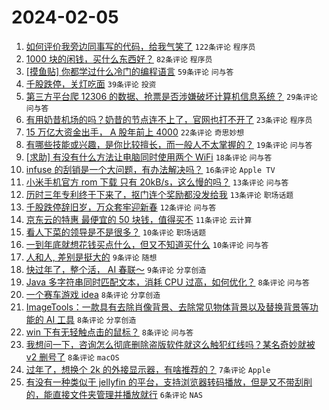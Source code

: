 # 2024-02-05

1. [如何评价我旁边同事写的代码，给我气笑了](https://www.v2ex.com/t/1014293) `122条评论` `程序员`
1. [1000 块的闲钱，买什么东西好？](https://www.v2ex.com/t/1014286) `82条评论` `程序员`
1. [[摸鱼贴] 你都学过什么冷门的编程语言](https://www.v2ex.com/t/1014303) `59条评论` `问与答`
1. [千股跌停，关灯吃面](https://www.v2ex.com/t/1014323) `39条评论` `投资`
1. [第三方平台爬 12306 的数据、抢票是否涉嫌破坏计算机信息系统？](https://www.v2ex.com/t/1014283) `29条评论` `问与答`
1. [有用奶昔机场的吗？奶昔的节点连不上了，官网也打不开了](https://www.v2ex.com/t/1014345) `23条评论` `程序员`
1. [15 万亿大资金出手， A 股年前上 4000](https://www.v2ex.com/t/1014359) `22条评论` `奇思妙想`
1. [有哪些技能或兴趣，是你比较擅长，而一般人不太掌握的？](https://www.v2ex.com/t/1014306) `19条评论` `问与答`
1. [[求助] 有没有什么方法让电脑同时使用两个 WiFi](https://www.v2ex.com/t/1014302) `18条评论` `问与答`
1. [infuse 的刮销是一个大问题，有办法解决吗？](https://www.v2ex.com/t/1014353) `16条评论` `Apple TV`
1. [小米手机官方 rom 下载 只有 20kB/s，这么慢的吗？](https://www.v2ex.com/t/1014298) `13条评论` `问与答`
1. [历时三年专利终于下来了，抠门连个奖励都没发给我](https://www.v2ex.com/t/1014289) `13条评论` `职场话题`
1. [千股跌停辞旧岁，万众套牢迎新春](https://www.v2ex.com/t/1014307) `12条评论` `问与答`
1. [京东云的特惠 最便宜的 50 块钱，值得买不](https://www.v2ex.com/t/1014287) `11条评论` `云计算`
1. [看人下菜的领导是不是很多？](https://www.v2ex.com/t/1014351) `10条评论` `职场话题`
1. [一到年底就想花钱买点什么，但又不知道买什么](https://www.v2ex.com/t/1014319) `10条评论` `问与答`
1. [人和人, 差别是挺大的](https://www.v2ex.com/t/1014366) `9条评论` `随想`
1. [快过年了，整个活， AI 春联～](https://www.v2ex.com/t/1014312) `9条评论` `分享创造`
1. [Java 多字符串同时匹配文本，消耗 CPU 过高，如何优化？](https://www.v2ex.com/t/1014344) `8条评论` `问与答`
1. [一个赛车游戏 idea](https://www.v2ex.com/t/1014338) `8条评论` `分享创造`
1. [ImageTools：一款具有去除肖像背景、去除常见物体背景以及替换背景等功能的 AI 工具](https://www.v2ex.com/t/1014317) `8条评论` `分享创造`
1. [win 下有无轻触点击的鼠标？](https://www.v2ex.com/t/1014288) `8条评论` `问与答`
1. [我想问一下，咨询怎么彻底删除盗版软件就这么触犯红线吗？某名奇妙就被 v2 删号了](https://www.v2ex.com/t/1014281) `8条评论` `macOS`
1. [过年了，想换个 2k 的外接显示器，有啥推荐的？](https://www.v2ex.com/t/1014361) `7条评论` `Apple`
1. [有没有一种类似于 jellyfin 的平台，支持浏览器转码播放，但是又不带刮削的，能直接文件夹管理并播放就行](https://www.v2ex.com/t/1014331) `6条评论` `NAS`
